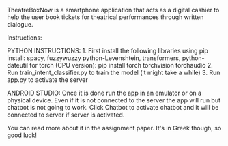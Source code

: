 TheatreBoxNow is a smartphone application that acts as a
digital cashier to help the user book tickets for
theatrical performances through written dialogue. 

Instructions:

PYTHON INSTRUCTIONS:
    1. First install the following libraries using pip install:
        spacy, fuzzywuzzy python-Levenshtein, transformers, python-dateutil
        for torch (CPU version): pip install torch torchvision torchaudio
    2. Run train_intent_classifier.py to train the model (it might take a while)
    3. Run app.py to activate the server

ANDROID STUDIO:
    Once it is done run the app in an emulator or on a physical device.
    Even if it is not connected to the server the app will run but chatbot is not going to work.
    Click Chatbot to activate chatbot and it will be connected to server if server is activated.

You can read more about it in the assignment paper. It's in Greek though, so good luck!

